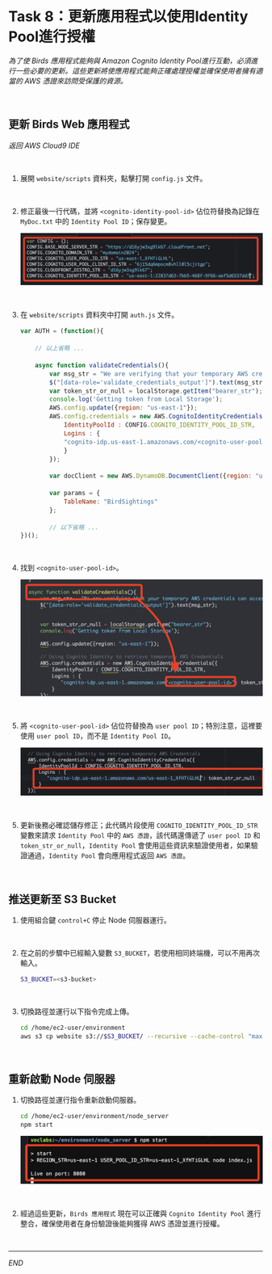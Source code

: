 # Task 8：更新應用程式以使用Identity Pool進行授權

_為了使 Birds 應用程式能夠與 Amazon Cognito Identity Pool進行互動，必須進行一些必要的更新。這些更新將使應用程式能夠正確處理授權並確保使用者擁有適當的 AWS 憑證來訪問受保護的資源。_

<br>

## 更新 Birds Web 應用程式

_返回 AWS Cloud9 IDE_

<br>

1. 展開 `website/scripts` 資料夾，點擊打開 `config.js` 文件。

<br>

2. 修正最後一行代碼，並將 `<cognito-identity-pool-id>` 佔位符替換為記錄在 `MyDoc.txt` 中的 `Identity Pool ID`；保存變更。

    ![](images/img_82.png)

<br>

3. 在 `website/scripts` 資料夾中打開 `auth.js` 文件。

    ```javascript
    var AUTH = (function(){

        // 以上省略 ...

        async function validateCredentials(){
            var msg_str = "We are verifying that your temporary AWS credentials can access dynamoDB. One moment...";
            $("[data-role='validate_credentials_output']").text(msg_str);
            var token_str_or_null = localStorage.getItem("bearer_str");
            console.log('Getting token from Local Storage');
            AWS.config.update({region: "us-east-1"});
            AWS.config.credentials = new AWS.CognitoIdentityCredentials({
                IdentityPoolId : CONFIG.COGNITO_IDENTITY_POOL_ID_STR,
                Logins : {
                "cognito-idp.us-east-1.amazonaws.com/<cognito-user-pool-id>": token_str_or_null
                }
            });
            
            var docClient = new AWS.DynamoDB.DocumentClient({region: "us-east-1"});
            
            var params = {
                TableName: "BirdSightings"
            };
            
            // 以下省略 ...
    })();
    ```

<br>

4. 找到 `<cognito-user-pool-id>`。

    ![](images/img_83.png)

<br>

5. 將 `<cognito-user-pool-id>` 佔位符替換為 `user pool ID`；特別注意，這裡要使用 `user pool ID`，而不是 `Identity Pool ID`。

    ![](images/img_84.png)

<br>

5. 更新後務必確認儲存修正；此代碼片段使用 `COGNITO_IDENTITY_POOL_ID_STR` 變數來請求 `Identity Pool` 中的 `AWS 憑證`，該代碼還傳遞了 `user pool ID` 和 `token_str_or_null`，`Identity Pool` 會使用這些資訊來驗證使用者，如果驗證通過，`Identity Pool` 會向應用程式返回 `AWS 憑證`。

<br>

## 推送更新至 S3 Bucket

1. 使用組合鍵 `control+C` 停止 Node 伺服器運行。

<br>

2. 在之前的步驟中已經輸入變數 `S3_BUCKET`，若使用相同終端機，可以不用再次輸入。

    ```bash
    S3_BUCKET=<s3-bucket>
    ```

<br>

3. 切換路徑並運行以下指令完成上傳。

    ```bash
    cd /home/ec2-user/environment
    aws s3 cp website s3://$S3_BUCKET/ --recursive --cache-control "max-age=0"
    ```

<br>

## 重新啟動 Node 伺服器

1. 切換路徑並運行指令重新啟動伺服器。

    ```bash
    cd /home/ec2-user/environment/node_server
    npm start
    ```

    ![](images/img_85.png)

<br>

2. 經過這些更新，`Birds 應用程式` 現在可以正確與 `Cognito Identity Pool` 進行整合，確保使用者在身份驗證後能夠獲得 AWS 憑證並進行授權。

<br>

___

_END_